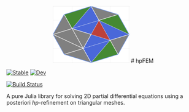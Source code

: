 
<p align="center">
    <img width="200px" src="https://github.com/iojea/hpFEM/blob/main/src/logo/logo.png"/>
    # hpFEM
</p> 

[![Stable](https://img.shields.io/badge/docs-stable-blue.svg)](https://iojea.github.io/FEMhp.jl/stable/)
[![Dev](https://img.shields.io/badge/docs-dev-blue.svg)](https://iojea.github.io/FEMhp.jl/dev/)
<!--[![Build Status](https://github.com/iojea/FEMhp.jl/actions/workflows/CI.yml/badge.svg?branch=main)](https://github.com/iojea/FEMhp.jl/actions/workflows/CI.yml?query=branch%3Amain)-->
[![Build Status](https://travis-ci.com/iojea/FEMhp.jl.svg?branch=main)](https://travis-ci.com/iojea/FEMhp.jl)

A pure Julia library for solving 2D partial differential equations using a posteriori $hp$-refinement on triangular meshes. 
